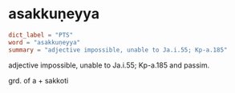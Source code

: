 # asakkuṇeyya

``` toml
dict_label = "PTS"
word = "asakkuṇeyya"
summary = "adjective impossible, unable to Ja.i.55; Kp-a.185"
```

adjective impossible, unable to Ja.i.55; Kp\-a.185 and passim.

grd. of a \+ sakkoti

